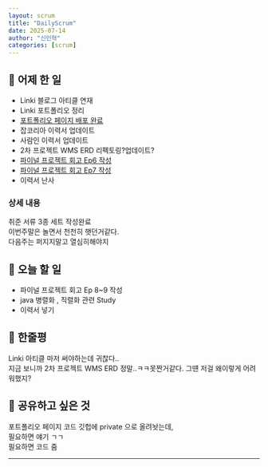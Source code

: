 ```yaml
---
layout: scrum
title: "DailyScrum"
date: 2025-07-14
author: "신민혁"
categories: [scrum]
---
```


## 📝 어제 한 일

- Linki 블로그 아티클 연재
- Linki 포트폴리오 정리
- [포트폴리오 페이지 배포 완료](devshin.info)
- 잡코리아 이력서 업데이트
- 사람인 이력서 업데이트
- 2차 프로젝트 WMS ERD 리펙토링?업데이트?
- [파이널 프로젝트 회고 Ep6 작성](https://purecode.tistory.com/13)
- [파이널 프로젝트 회고 Ep7 작성](https://purecode.tistory.com/14)
- 이력서 난사

### 상세 내용
취준 서류 3종 세트 작성완료  
이번주말은 놀면서 천천히 햇던거같다.  
다음주는 퍼지지말고 열심히해야지  

## 🎯 오늘 할 일
- 파이널 프로젝트 회고 Ep 8~9 작성
- java 병렬화 , 직렬화 관련 Study
- 이력서 넣기

## 💭 한줄평

Linki 아티클 마저 써야하는데 귀찮다..  
지금 보니까 2차 프로젝트 WMS ERD 정말..ㅋㅋ못짠거같다. 그떈 저걸 왜이렇게 어려워했지?

## 🔗 공유하고 싶은 것

포트폴리오 페이지 코드 깃헙에 private 으로 올려놧는데,  
필요하면 얘기 ㄱㄱ  
필요하면 코드 줌

---
